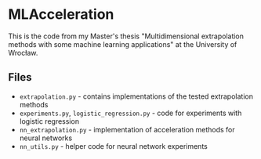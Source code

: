 # MLAcceleration

This is the code from my Master's thesis "Multidimensional extrapolation methods with some machine learning
applications" at the University of Wrocław.

## Files

* `extrapolation.py` - contains implementations of the tested extrapolation methods
* `experiments.py`, `logistic_regression.py` - code for experiments with logistic regression
* `nn_extrapolation.py` - implementation of acceleration methods for neural networks
* `nn_utils.py` - helper code for neural network experiments
